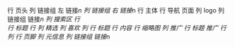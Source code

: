 行 页头
    列 链接组 左
        链接*n
    列 链接组 右
        链接*n
行 主体
    行 导航 页面
        列 logo
        列 链接组
            链接*n
        列 搜索区
    行  
        行 标题
        行
            列 精选
                列 喜欢
                列
                    行 标题
                    行 内容
                    行 缩略图 
            列 推广
                行 标题 推广
                行 
                    列 
行 页脚
    列 元信息
    列 链接组
        链接*n